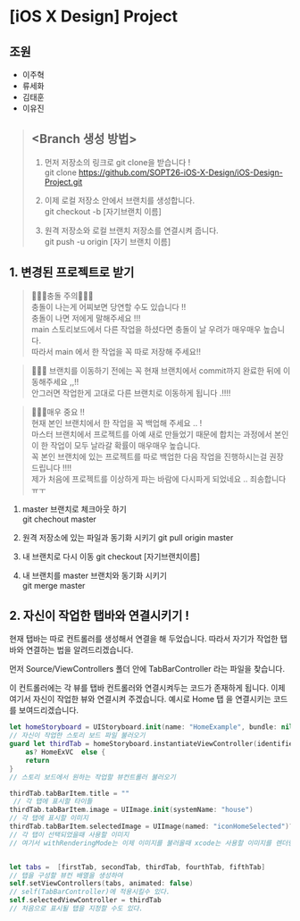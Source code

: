 # [iOS X Design] Project

## 조원

- 이주혁
- 류세화
- 김태훈
- 이유진

> ## <Branch 생성 방법>
>
> 1. 먼저 저장소의 링크로 git clone을 받습니다 !  
>    git clone https://github.com/SOPT26-iOS-X-Design/iOS-Design-Project.git
>
> 2. 이제 로컬 저장소 안에서 브랜치를 생성합니다.  
>    git checkout -b [자기브랜치 이름]
>
> 3. 원격 저장소와 로컬 브랜치 저장소를 연결시켜 줍니다.  
>    git push -u origin [자기 브랜치 이름]

## 1. 변경된 프로젝트로 받기

> 🚨🚨🚨충돌 주의🚨🚨🚨  
> 충돌이 나는게 어찌보면 당연할 수도 있습니다 !!  
> 충돌이 나면 저에게 말해주세요 !!!  
> main 스토리보드에서 다른 작업을 하셨다면 충돌이 날 우려가 매우매우 높습니다.  
>  따라서 main 에서 한 작업을 꼭 따로 저장해 주세요!!

> 🚨🚨🚨 브랜치를 이동하기 전에는 꼭 현재 브랜치에서 commit까지 완료한 뒤에 이동해주세요 ,,!!  
> 안그러면 작업한게 고대로 다른 브랜치로 이동하게 됩니다 .!!!!

> 🚨🚨🚨매우 중요 !!  
> 현재 본인 브랜치에서 한 작업을 꼭 백업해 주세요 .. !  
> 마스터 브랜치에서 프로젝트를 아예 새로 만들었기 때문에 합치는 과정에서 본인이 한 작업이 모두 날라갈 확률이 매우매우 높습니다.  
> 꼭 본인 브랜치에 있는 프로젝트를 따로 백업한 다음 작업을 진행하시는걸 권장드립니다 !!!!  
> 제가 처음에 프로젝트를 이상하게 파는 바람에 다시파게 되었네요 .. 죄송합니다 ㅠㅜ

1. master 브랜치로 체크아웃 하기  
   git chechout master

2. 원격 저장소에 있는 파일과 동기화 시키기
   git pull origin master

3. 내 브랜치로 다시 이동
   git checkout [자기브랜치이름]

4. 내 브랜치를 master 브랜치와 동기화 시키기  
   git merge master

## 2. 자신이 작업한 탭바와 연결시키기 !

현재 탭바는 따로 컨트롤러를 생성해서 연결을 해 두었습니다.
따라서 자기가 작업한 탭바와 연결하는 법을 알려드리겠습니다.

먼저 Source/ViewControllers 폴더 안에 TabBarController 라는 파일을 찾습니다.

이 컨트롤러에는 각 뷰를 탭바 컨트롤러와 연결시켜두는 코드가 존재하게 됩니다. 이제 여기서 자신이 작업한 뷰와 연결시켜 주겠습니다. 예시로 Home 탭 을 연결시키는 코드를 보여드리겠습니다.

```swift
let homeStoryboard = UIStoryboard.init(name: "HomeExample", bundle: nil)
// 자신이 작업한 스토리 보드 파일 불러오기
guard let thirdTab = homeStoryboard.instantiateViewController(identifier: "HomeExVC")
    as? HomeExVC  else {
    return
}
// 스토리 보드에서 원하는 작업할 뷰컨트롤러 불러오기

thirdTab.tabBarItem.title = ""
 // 각 탭에 표시할 타이틀
thirdTab.tabBarItem.image = UIImage.init(systemName: "house")
// 각 탭에 표시할 이미지
thirdTab.tabBarItem.selectedImage = UIImage(named: "iconHomeSelected")?.withRenderingMode(.alwaysOriginal)
// 각 탭이 선택되었을때 사용할 이미지
// 여기서 withRenderingMode는 이제 이미지를 불러올때 xcode는 사용할 이미지를 렌더링해서 좀더 사용하기 편하게 만들어 주는데, 렌더링을 하지 않고 원하는 이미지 자체의 색상을 쓰고싶을 때 다음과 같이 .alwaysOriginal 모드로 설정해 줄 수 있다.


let tabs =  [firstTab, secondTab, thirdTab, fourthTab, fifthTab]
// 탭을 구성할 뷰컨 배열을 생성하여
self.setViewControllers(tabs, animated: false)
// self(TabBarController)에 적용시킬수 있다.
self.selectedViewController = thirdTab
// 처음으로 표시될 탭을 지정할 수도 있다.
```
